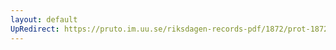 ```yaml
---
layout: default
UpRedirect: https://pruto.im.uu.se/riksdagen-records-pdf/1872/prot-1872--ak--318.pdf
---
```


